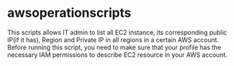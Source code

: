 # awsoperationscripts

This scripts allows IT admin to list all EC2 instance, its corresponding public IP(if it has), Region and Private IP in all regions in a certain AWS account. Before running this script, you need to make sure that your profile has the necessary IAM permissions to describe EC2 resource in your AWS account.
